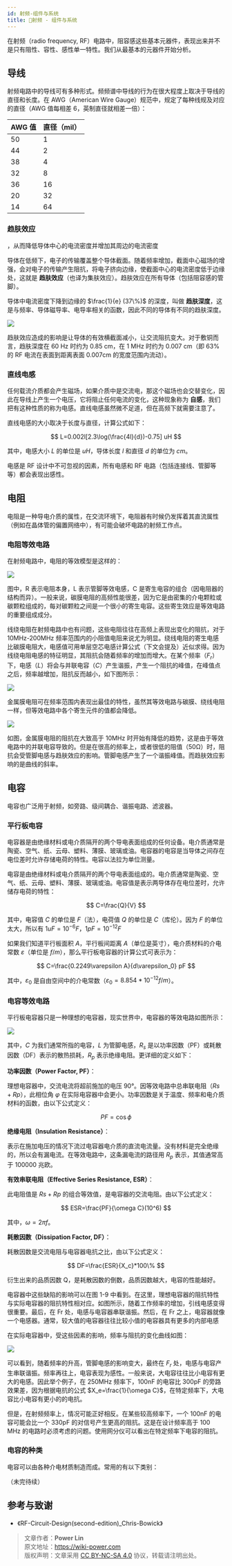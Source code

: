```yaml
---
id: 射频-组件与系统
title: 🚧射频 - 组件与系统
---
```


在射频（radio frequency, RF）电路中，阻容感这些基本元器件，表现出来并不是只有阻性、容性、感性单一特性。我们从最基本的元器件开始分析。

## 导线

射频电路中的导线可有多种形式。频频谱中导线的行为在很大程度上取决于导线的直径和长度。在 AWG（American Wire Gauge）规范中，规定了每种线规及对应的直径（AWG 值每相差 6，英制直径就相差一倍）：

| AWG 值 | 直径（mil） |
| ------ | ----------- |
| 50     | 1           |
| 44     | 2           |
| 38     | 4           |
| 32     | 8           |
| 36     | 16          |
| 20     | 32          |
| 14     | 64          |

### 趋肤效应

，从而降低导体中心的电流密度并增加其周边的电流密度

导体在低频下，电子的传输覆盖整个导体截面。随着频率增加，截面中心磁场的增强，会对电子的传输产生阻抗，将电子挤向边缘，使截面中心的电流密度低于边缘处，这就是 **趋肤效应**（也译为集肤效应）。趋肤效应在所有导体（包括阻容感的管脚）。

导体中电流密度下降到边缘的 $\frac{1}{e} (37\%)$ 的深度，叫做 **趋肤深度**，这是与频率、导体磁导率、电导率相关的函数，因此不同的导体有不同的趋肤深度。

![](https://wiki-media-1253965369.cos.ap-guangzhou.myqcloud.com/img/20220408141754.png)

趋肤效应造成的影响是让导体的有效横截面减小，让交流阻抗变大。对于敷铜而言，趋肤深度在 60 Hz 时约为 0.85 cm，在 1 MHz 时约为 0.007 cm（即 63% 的 RF 电流在表面到距离表面 0.007cm 的宽度范围内流动）。

### 直线电感

任何载流介质都会产生磁场，如果介质中是交流电，那这个磁场也会交替变化，因此在导线上产生一个电压，它将阻止任何电流的变化，这种现象称为 **自感**，我们把有这种性质的称为电感。直线电感虽然微不足道，但在高频下就需要注意了。

直线电感的大小取决于长度与直径，计算公式如下：

$$
L=0.002l[2.3\log(\frac{4l}{d})-0.75] uH
$$

其中，电感大小 $L$ 的单位是 $uH$，导体长度 $l$ 和直径 $d$ 的单位为 $cm$。

电感是 RF 设计中不可忽视的因素，所有电感和 RF 电路（包括连接线、管脚等等）都会表现出感性。

## 电阻

电阻是一种导电介质的属性，在交流环境下，电阻器有时候仍发挥着其直流属性（例如在晶体管的偏置网络中），有可能会破坏电路的射频工作点。

### 电阻等效电路

在射频电路中，电阻的等效模型是这样的：

![](https://wiki-media-1253965369.cos.ap-guangzhou.myqcloud.com/img/20220408173626.png)

图中，R 表示电阻本身，L 表示管脚等效电感，C 是寄生电容的组合（因电阻器的结构而异）。一般来说，碳膜电阻的高频性能很差，因为它是由密集的介电颗粒或碳颗粒组成的，每对碳颗粒之间是一个很小的寄生电容。这些寄生效应是等效电路的重要组成成分。

线绕电阻在射频电路中也有问题，这些电阻往往在高频上表现出变化的阻抗，对于 10MHz-200MHz 频率范围内的小阻值电阻来说尤为明显。绕线电阻的寄生电感比碳膜电阻大，电感值可用单层空芯电感计算公式（下文会提及）近似求得。因为线绕电阻电感的特征明显，其阻抗会随着频率的增加而增大。在某个频率（$F_r$）下，电感（$L$）将会与并联电容（$C$）产生谐振，产生一个阻抗的峰值，在峰值点之后，频率越增加，阻抗反而越小，如下图所示：

![](https://wiki-media-1253965369.cos.ap-guangzhou.myqcloud.com/img/20220411135204.png)

金属膜电阻可在频率范围内表现出最佳的特性，虽然其等效电路与碳膜、绕线电阻一样，但等效电路中各个寄生元件的值都会降低。

![](https://wiki-media-1253965369.cos.ap-guangzhou.myqcloud.com/img/20220411135807.png)

如图，金属膜电阻的阻抗在大致高于 10MHz 时开始有降低的趋势，这是由于等效电路中的并联电容导致的。但是在很高的频率上，或者很低的阻值（50Ω）时，阻抗会受管脚电感与趋肤效应的影响。管脚电感产生了一个谐振峰值。而趋肤效应影响的是曲线的斜率。

## 电容

电容也广泛用于射频，如旁路、级间耦合、谐振电路、滤波器。

### 平行板电容

电容器是由绝缘材料或电介质隔开的两个导电表面组成的任何设备。电介质通常是陶瓷、空气、纸、云母、塑料、薄膜、玻璃或油。电容器的电容是当导体之间存在电位差时允许存储电荷的特性。电容以法拉为单位测量。

电容是由绝缘材料或电介质隔开的两个导电表面组成的。电介质通常是陶瓷、空气、纸、云母、塑料、薄膜、玻璃或油。电容值是表示两导体存在电位差时，允许储存电荷的特性：

$$
C=\frac{Q}{V}
$$

其中，电容值 $C$ 的单位是 $F$（法），电荷值 $Q$ 的单位是 $C$（库伦）。因为 $F$ 的单位太大，所以有 $1uF=10^{-6}F$，$1pF=10^{-12}F$

如果我们知道平行板面积 $A$，平行板间距离 $A$（单位是英寸），电介质材料的介电常数 $\varepsilon$（单位是 $f/m$），那么平行板电容器的计算公式可表示为：

$$
C=\frac{0.2249\varepsilon A}{d\varepsilon_0} pF
$$

其中，$\varepsilon_0$ 是自由空间中的介电常数（$\varepsilon_0=8.854*10^{-12}f/m$）。

### 电容等效电路

平行板电容器只是一种理想的电容器，现实世界中，电容器的等效电路如图所示：

![](https://wiki-media-1253965369.cos.ap-guangzhou.myqcloud.com/img/20220411143753.png)

其中，$C$ 为我们通常所指的电容，$L$ 为管脚电感，$R_s$ 是以功率因数（PF）或耗散因数（DF）表示的散热损耗，$R_p$ 表示绝缘电阻。更详细的定义如下：

**功率因数（Power Factor, PF）**：

理想电容器中，交流电流将超前施加的电压 90°。因等效电路中总串联电阻（$Rs + Rp$），此相位角 $φ$ 在实际电容器中会更小。功率因数是关于温度、频率和电介质材料的函数，由以下公式定义：

$$
PF=\cos \phi
$$

**绝缘电阻（Insulation Resistance）**：

表示在施加电压的情况下流过电容器电介质的直流电流量。没有材料是完全绝缘的，所以会有漏电流。在等效电路中，这条漏电流的路径用 $R_p$ 表示，其值通常高于 100000 兆欧。

**有效串联电阻（Effective Series Resistance, ESR）**：

此电阻值是 $Rs + Rp$ 的组合等效值，是电容器的交流电阻。由以下公式定义：

$$
ESR=\frac{PF}{\omega C}(10^6)
$$

其中，$\omega=2 \pi f$。

**耗散因数（Dissipation Factor, DF）**：

耗散因数是交流电阻与电容器电抗之比，由以下公式定义：

$$
DF=\frac{ESR}{X_c}*100\%
$$

衍生出来的品质因数 Q，是耗散因数的倒数，品质因数越大，电容的性能越好。

电容器中这些缺陷的影响可以在图 1-9 中看到。在这里，理想电容器的阻抗特性与实际电容器的阻抗特性相对应。如图所示，随着工作频率的增加，引线电感变得很重要。最后，在 Fr 处，电感与电容器串联谐振。然后，在 Fr 之上，电容器就像一个电感器。通常，较大值的电容器往往比较小值的电容器具有更多的内部电感

在实际电容器中，受这些因素的影响，频率与阻抗的变化曲线如图：

![](https://wiki-media-1253965369.cos.ap-guangzhou.myqcloud.com/img/20220411152818.png)

可以看到，随着频率的升高，管脚电感的影响变大，最终在 $F_r$ 处，电感与电容产生串联谐振。频率再往上，电容表现为感性。一般来说，大电容往往比小电容有更大的电感。因此举个例子，在 250MHz 频率下，100nF 的电容比 300pF 的旁路效果差，因为根据电抗的公式 $X_e=\frac{1}{\omega C}$，在特定频率下，大电容比小电容有更小的的电抗。

但是，在射频频率上，情况可能正好相反。在某些较高频率下，一个 100nF 的电容可能会比一个 330pF 的对信号产生更高的阻抗。这是在设计频率高于 100 MHz 的电路时必须考虑的问题。使用网分仪可以看出在特定频率下电容的阻抗。

### 电容的种类

电容可以由各种介电材质制造而成。常用的有以下类别：

（未完待续）

## 参考与致谢

- 《RF-Circuit-Design(second-edition)\_Chris-Bowick》

> 文章作者：**Power Lin**  
> 原文地址：<https://wiki-power.com>  
> 版权声明：文章采用 [CC BY-NC-SA 4.0](https://creativecommons.org/licenses/by/4.0/deed.zh) 协议，转载请注明出处。
